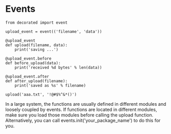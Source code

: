 # Events

	from decorated import event
	
	upload_event = event(('filename', 'data'))
	
	@upload_event
	def upload(filename, data):
	    print('saving ...')
	    
	@upload_event.before
	def before_upload(data):
	    print('received %d bytes' % len(data))
	    
	@upload_event.after
	def after_upload(filename):
	    print('saved as %s' % filename)
	    
	upload('aaa.txt', '!@#$%^&*()')

In a large system, the functions are usually defined in different modules and loosely coupled by events.
If functions are located in different modules, make sure you load those modules before calling the upload function.
Alternatively, you can call events.init('your\_package\_name') to do this for you.